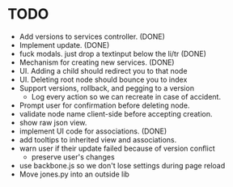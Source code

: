 # TODO
   * Add versions to services controller. (DONE)
   * Implement update. (DONE)
   * fuck modals. just drop a textinput below the li/tr (DONE)
   * Mechanism for creating new services. (DONE)
   * UI. Adding a child should redirect you to that node
   * UI. Deleting root node should bounce you to index
   * Support versions, rollback, and pegging to a version
       * Log every action so we can recreate in case of accident.
   * Prompt user for confirmation before deleting node.
   * validate node name client-side before accepting creation.
   * show raw json view.
   * implement UI code for associations. (DONE)
   * add tooltips to inherited view and associations.
   * warn user if their update failed because of version conflict
      * preserve user's changes
   * use backbone.js so we don't lose settings during page reload
   * Move jones.py into an outside lib
